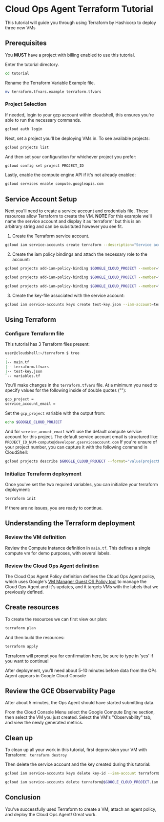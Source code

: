 # Cloud Ops Agent Terraform Tutorial

This tutorial will guide you through using Terraform by Hashicorp to deploy three new VMs 

## Prerequisites 
You **MUST** have a project with billing enabled to use this tutorial.

Enter the tutorial directory. 
```bash 
cd tutorial
```

Rename the Terraform Variable Example file.  
```bash
mv terraform.tfvars.example terraform.tfvars
```

### Project Selection

If needed, login to your gcp account within cloudshell, this ensures you're able to run the necessary commands.  
```bash
gcloud auth login
```

Next, set a project you'll be deploying VMs in. To see available projects:   
```bash
gcloud projects list
```
And then set your configuration for whichever project you prefer:  
```bash
gcloud config set project PROJECT_ID
```

Lastly, enable the compute engine API if it's not already enabled:
```bash
gcloud services enable compute.googleapis.com
```

## Service Account Setup 
Next you'll need to create a service account and credentials file. These resources allow Terraform to create the VM. 
**NOTE** 
For this example we'll name the service account and display it as 'terraform' but this is an arbitrary string and can be subsituted however you see fit.

1. Create the Terraform service account.
```bash
gcloud iam service-accounts create terraform --description="Service account for VM provisioning with Terraform" --display-name="terraform"
```
2. Create the iam policy bindings and attach the necessary role to the account:
```bash 
gcloud projects add-iam-policy-binding $GOOGLE_CLOUD_PROJECT --member="serviceAccount:terraform@$GOOGLE_CLOUD_PROJECT.iam.gserviceaccount.com" --role="roles/compute.admin" 
```
```bash 
gcloud projects add-iam-policy-binding $GOOGLE_CLOUD_PROJECT --member="serviceAccount:terraform@$GOOGLE_CLOUD_PROJECT.iam.gserviceaccount.com" --role="roles/osconfig.guestPolicyAdmin" 
```
```bash
gcloud projects add-iam-policy-binding $GOOGLE_CLOUD_PROJECT --member="serviceAccount:terraform@$GOOGLE_CLOUD_PROJECT.iam.gserviceaccount.com" --role="iam.serviceAccountUser"
```

3. Create the key-file associated with the service account:
```bash
gcloud iam service-accounts keys create test-key.json --iam-account=terraform@$GOOGLE_CLOUD_PROJECT.iam.gserviceaccount.com
```

## Using Terraform

### Configure Terraform file
This tutorial has 3 Terraform files present:
```bash
user@cloudshell:~/terraform $ tree
.
|-- main.tf
|-- terraform.tfvars
|-- test-key.json
`-- variables.tf
```

You'll make changes in the `terraform.tfvars` file. At a minimum you need to specify values for the following inside of double quotes (""):  
```bash
gcp_project =
service_account_email = 
```
Set the `gcp_project` variable with the output from:
```bash
echo $GOOGLE_CLOUD_PROJECT
```
And for `service_acount_email` we'll use the default compute service account for this project. The default service account email is structured like: `PROJECT_ID_NUM-compute@developer.gserviceaccount.com`
If you're unsure of your project number, you can capture it with the following command in CloudShell:  
```bash
gcloud projects describe $GOOGLE_CLOUD_PROJECT --format="value(projectNumber)"
```

### Initialize Terraform deployment
Once you've set the two required variables, you can initialize your terraform deployment:
```bash
terraform init
```

If there are no issues, you are ready to continue.

## Understanding the Terraform deployment

### Review the VM definition
Review the  <walkthrough-editor-open-file filePath="tutorial/main.tf" startLine="15" endLine="45"> Compute Instance definition</walkthrough-editor-open-file> in `main.tf`. This defines a single compute vm for demo purposes, with several labels.

### Review the Cloud Ops Agent definition
The <walkthrough-editor-open-file filePath="tutorial/main.tf" startLine="47" endLine="77"> Cloud Ops Agent Policy definition </walkthrough-editor-open-file> defines the Cloud Ops Agent policy, which uses Google's [VM Manager Guest OS Policy tool](https://cloud.google.com/compute/docs/os-config-management#how_guest_policies_work) to manage the Cloud Ops Agent and it's updates, and it targets VMs with the labels that we previously defined.

## Create resources
To create the resources we can first view our plan:
```bash
terraform plan
```
And then build the resources:
```bash
terraform apply
```
Terraform will prompt you for confirmation here, be sure to type in 'yes' if you want to continue!

After deployment, you'll need about 5-10 minutes before data from the OPs Agent appears in Google Cloud Console

## Review the GCE Observability Page
After about 5 minutes, the Ops Agent should have started submitting data.

From the <walkthrough-spotlight-pointer spotlightId="console-nav-menu">Cloud Console Menu</walkthrough-spotlight-pointer> select the Google Compute Engine section, then select the VM you just created. Select the VM's "Observability" tab, and view the newly generated metrics.

## Clean up
To clean up all your work in this tutorial, first deprovision your VM with Terraform:
``` terraform destroy```

Then delete the service account and the key created during this tutorial:
```bash
gcloud iam service-accounts keys delete key-id --iam-account terraform@$GOOGLE_CLOUD_PROJECT.iam.gserviceaccount.com
```
```bash
gcloud iam service-accounts delete terraform@$GOOGLE_CLOUD_PROJECT.iam.gserviceaccount.com
```

## Conclusion
You've successfully used Terraform to create a VM, attach an agent policy, and deploy the Cloud Ops Agent! Great work.
<walkthrough-conclusion-trophy></walkthrough-conclusion-trophy>